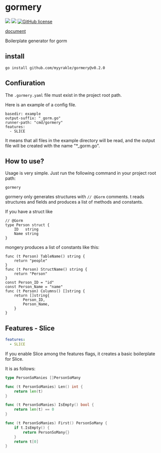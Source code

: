 # gormery

![](https://img.shields.io/badge/language-Go-00ADD8) ![](https://img.shields.io/badge/version-0.2.0-brightgreen) [![GitHub license](https://img.shields.io/badge/license-MIT-blue.svg)](./LICENSE)

[document](https://pkg.go.dev/github.com/myyrakle/gormery)

Boilerplate generator for gorm

## install

```
go install github.com/myyrakle/gormery@v0.2.0
```

## Confiuration

The `.gormery.yaml` file must exist in the project root path.

Here is an example of a config file.

```
basedir: example
output-suffix: "_gorm.go"
runner-path: "cmd/gormery"
features:
  - SLICE
```

It means that all files in the example directory will be read, and the output file will be created with the name "\*\_gorm.go".

## How to use?

Usage is very simple. Just run the following command in your project root path:

```
gormery
```

gormery only generates structures with `// @Gorm` comments. t reads structures and fields and produces a list of methods and constants.

If you have a struct like

```
// @Gorm
type Person struct {
	ID   string
	Name string
}
```

mongery produces a list of constants like this:

```
func (t Person) TableName() string {
	return "people"
}
func (t Person) StructName() string {
	return "Person"
}
const Person_ID = "id"
const Person_Name = "name"
func (t Person) Columns() []string {
	return []string{
		Person_ID,
		Person_Name,
	}
}
```

## Features - Slice 

```yaml
features:
  - SLICE
```
If you enable Slice among the features flags, it creates a basic boilerplate for Slice.


It is as follows:
```go
type PersonSoManies []PersonSoMany

func (t PersonSoManies) Len() int {
	return len(t)
}

func (t PersonSoManies) IsEmpty() bool {
	return len(t) == 0
}

func (t PersonSoManies) First() PersonSoMany {
	if t.IsEmpty() {
		return PersonSoMany{}
	}
	return t[0]
}
```
